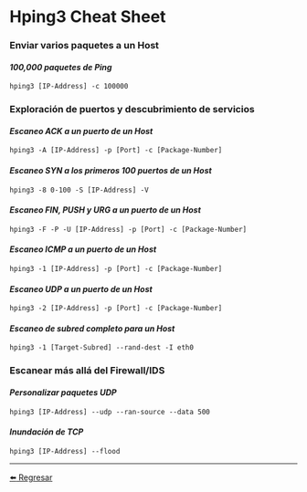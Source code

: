 # Hping3 Cheat Sheet

### Enviar varios paquetes a un Host

#### *100,000 paquetes de Ping*
```
hping3 [IP-Address] -c 100000
```

### Exploración de puertos y descubrimiento de servicios

#### *Escaneo ACK a un puerto de un Host*
```
hping3 -A [IP-Address] -p [Port] -c [Package-Number]
```

#### *Escaneo SYN a los primeros 100 puertos de un Host*
```
hping3 -8 0-100 -S [IP-Address] -V
```

#### *Escaneo FIN, PUSH y URG a un puerto de un Host*
```
hping3 -F -P -U [IP-Address] -p [Port] -c [Package-Number]
```

#### *Escaneo ICMP a un puerto de un Host*
```
hping3 -1 [IP-Address] -p [Port] -c [Package-Number]
```

#### *Escaneo UDP a un puerto de un Host*
```
hping3 -2 [IP-Address] -p [Port] -c [Package-Number]
```

#### *Escaneo de subred completo para un Host*
```
hping3 -1 [Target-Subred] --rand-dest -I eth0
```

### Escanear más allá del Firewall/IDS

#### *Personalizar paquetes UDP*
```
hping3 [IP-Address] --udp --ran-source --data 500
```

#### *Inundación de TCP*
```
hping3 [IP-Address] --flood
```
---

[:arrow_left: Regresar](https://github.com/m4lal0/cheatsheets)